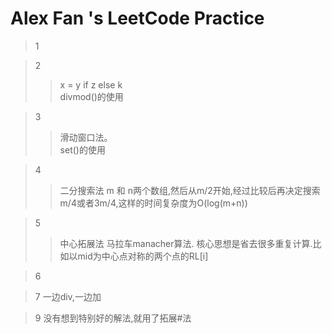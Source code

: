 # Alex Fan 's LeetCode Practice
>1

>2
>> x = y if z else k    
>> divmod()的使用

>3
>>滑动窗口法。  
set()的使用

>4
>>二分搜索法 m 和 n两个数组,然后从m/2开始,经过比较后再决定搜索m/4或者3m/4,这样的时间复杂度为O(log(m+n))

>5
>>中心拓展法 马拉车manacher算法.
核心思想是省去很多重复计算.比如以mid为中心点对称的两个点的RL[i]

>6

>7 一边div,一边加

>9 没有想到特别好的解法,就用了拓展#法